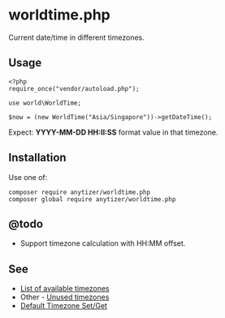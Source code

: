 # worldtime.php

Current date/time in different timezones.


## Usage

	<?php
	require_once("vendor/autoload.php");

	use world\WorldTime;
	
	$now = (new WorldTime("Asia/Singapore"))->getDateTime();

Expect: **YYYY-MM-DD HH:II:SS** format value in that timezone.


## Installation

Use one of:

	composer require anytizer/worldtime.php
	composer global require anytizer/worldtime.php


## @todo

 * Support timezone calculation with HH:MM offset.


## See

 * [List of available timezones](http://php.net/manual/en/timezones.php)
 * Other - [Unused timezones](http://php.net/manual/en/timezones.others.php)
 * [Default Timezone Set/Get](http://php.net/manual/en/function.date-default-timezone-set.php)
